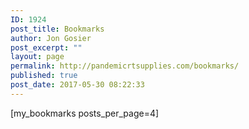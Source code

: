 ```yaml
---
ID: 1924
post_title: Bookmarks
author: Jon Gosier
post_excerpt: ""
layout: page
permalink: http://pandemicrtsupplies.com/bookmarks/
published: true
post_date: 2017-05-30 08:22:33
---
```

[my_bookmarks posts_per_page=4]